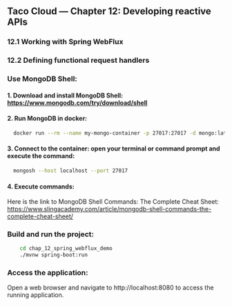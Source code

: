 ## Taco Cloud — Chapter 12: Developing reactive APIs
### 12.1 Working with Spring WebFlux
### 12.2 Defining functional request handlers

### Use MongoDB Shell:
#### 1. Download and install MongoDB Shell: https://www.mongodb.com/try/download/shell
#### 2. Run MongoDB in docker:
```bash
  docker run --rm --name my-mongo-container -p 27017:27017 -d mongo:latest
```
#### 3. Connect to the container: open your terminal or command prompt and execute the command:
```bash
  mongosh --host localhost --port 27017
```
#### 4. Execute commands:
Here is the link to MongoDB Shell Commands: The Complete Cheat Sheet:
https://www.slingacademy.com/article/mongodb-shell-commands-the-complete-cheat-sheet/

### Build and run the project:
```bash
    cd chap_12_spring_webflux_demo
    ./mvnw spring-boot:run
```

### Access the application:
Open a web browser and navigate to http://localhost:8080 to access the running application.

